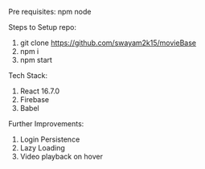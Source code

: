 Pre requisites:
npm 
node

Steps to Setup repo:
1. git clone https://github.com/swayam2k15/movieBase
2. npm i 
3. npm start

Tech Stack:
1. React 16.7.0
2. Firebase
3. Babel

Further Improvements:
1. Login Persistence
2. Lazy Loading
3. Video playback on hover






